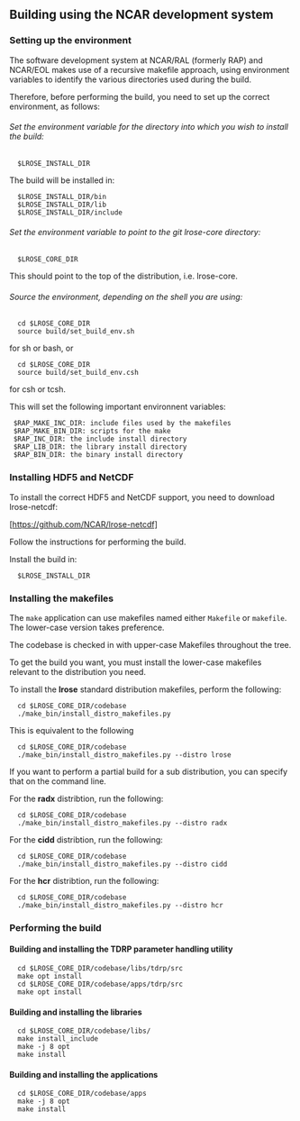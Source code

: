 ## Building using the NCAR development system

### Setting up the environment

The software development system at NCAR/RAL (formerly RAP) and NCAR/EOL makes use of a recursive makefile approach, using environment variables to identify the various directories used during the build.

Therefore, before performing the build, you need to set up the correct environment, as follows:

###### Set the environment variable for the directory into which you wish to install the build:

```
  $LROSE_INSTALL_DIR
```

The build will be installed in:

```
  $LROSE_INSTALL_DIR/bin
  $LROSE_INSTALL_DIR/lib
  $LROSE_INSTALL_DIR/include
```

###### Set the environment variable to point to the git lrose-core directory:

```
  $LROSE_CORE_DIR
```

This should point to the top of the distribution, i.e. lrose-core.

###### Source the environment, depending on the shell you are using:

```
  cd $LROSE_CORE_DIR
  source build/set_build_env.sh
```  

for sh or bash, or

```
  cd $LROSE_CORE_DIR
  source build/set_build_env.csh
```

for csh or tcsh.

This will set the following important environnent variables:

```
 $RAP_MAKE_INC_DIR: include files used by the makefiles
 $RAP_MAKE_BIN_DIR: scripts for the make
 $RAP_INC_DIR: the include install directory
 $RAP_LIB_DIR: the library install directory
 $RAP_BIN_DIR: the binary install directory
```

### Installing HDF5 and NetCDF

To install the correct HDF5 and NetCDF support, you need to download lrose-netcdf:

[https://github.com/NCAR/lrose-netcdf]

Follow the instructions for performing the build.

Install the build in:

```
  $LROSE_INSTALL_DIR
```

### Installing the makefiles

The `make` application can use makefiles named either `Makefile` or `makefile`.
The lower-case version takes preference.

The codebase is checked in with upper-case Makefiles throughout the tree.

To get the build you want, you must install the lower-case makefiles relevant to the distribution you need.

To install the **lrose** standard distribution makefiles, perform the following:

```
  cd $LROSE_CORE_DIR/codebase
  ./make_bin/install_distro_makefiles.py
```
This is equivalent to the following

```
  cd $LROSE_CORE_DIR/codebase
  ./make_bin/install_distro_makefiles.py --distro lrose
```

If you want to perform a partial build for a sub distribution, you can specify that on the command line.

For the **radx** distribtion, run the following:

```
  cd $LROSE_CORE_DIR/codebase
  ./make_bin/install_distro_makefiles.py --distro radx
```

For the **cidd** distribtion, run the following:

```
  cd $LROSE_CORE_DIR/codebase
  ./make_bin/install_distro_makefiles.py --distro cidd
```

For the **hcr** distribtion, run the following:

```
  cd $LROSE_CORE_DIR/codebase
  ./make_bin/install_distro_makefiles.py --distro hcr
```

### Performing the build

#### Building and installing the TDRP parameter handling utility

```
  cd $LROSE_CORE_DIR/codebase/libs/tdrp/src
  make opt install
  cd $LROSE_CORE_DIR/codebase/apps/tdrp/src
  make opt install
```

#### Building and installing the libraries

```
  cd $LROSE_CORE_DIR/codebase/libs/
  make install_include
  make -j 8 opt
  make install
```

#### Building and installing the applications

```
  cd $LROSE_CORE_DIR/codebase/apps
  make -j 8 opt
  make install
```

